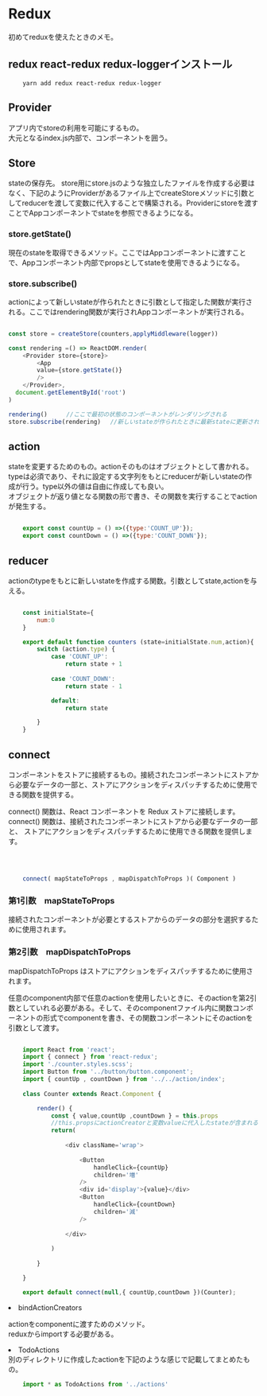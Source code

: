 # Redux

初めてreduxを使えたときのメモ。

## redux react-redux redux-loggerインストール

```
    yarn add redux react-redux redux-logger
```

## Provider
アプリ内でstoreの利用を可能にするもの。
<br>
大元となるindex.js内部で、コンポーネントを囲う。

## Store

stateの保存先。
store用にstore.jsのような独立したファイルを作成する必要はなく、下記のようにProviderがあるファイル上でcreateStoreメソッドに引数としてreducerを渡して変数に代入することで構築される。Providerにstoreを渡すことでAppコンポーネントでstateを参照できるようになる。

### store.getState()

現在のstateを取得できるメソッド。ここではAppコンポーネントに渡すことで、Appコンポーネント内部でpropsとしてstateを使用できるようになる。

### store.subscribe()
actionによって新しいstateが作られたときに引数として指定した関数が実行される。ここではrendering関数が実行されAppコンポーネントが実行される。

```JavaScript

const store = createStore(counters,applyMiddleware(logger))

const rendering =() => ReactDOM.render(
    <Provider store={store}>
        <App 
        value={store.getState()}
        />
    </Provider>,
  document.getElementById('root')
)

rendering()  　　//ここで最初の状態のコンポーネントがレンダリングされる
store.subscribe(rendering) 　//新しいstateが作られたときに最新stateに更新されてレンダリングされる


```

## action
stateを変更するためのもの。actionそのものはオブジェクトとして書かれる。typeは必須であり、それに設定する文字列をもとにreducerが新しいstateの作成が行う。type以外の値は自由に作成しても良い。<br>
オブジェクトが返り値となる関数の形で書き、その関数を実行することでactionが発生する。

```JavaScript

    export const countUp = () =>({type:'COUNT_UP'});
    export const countDown = () =>({type:'COUNT_DOWN'});

```

## reducer

actionのtypeをもとに新しいstateを作成する関数。引数としてstate,actionを与える。

```JavaScript

    const initialState={
        num:0
    }

    export default function counters (state=initialState.num,action){
        switch (action.type) {
            case 'COUNT_UP':
                return state + 1
    
            case 'COUNT_DOWN':
                return state - 1

            default:
                return state

        }
    } 

```

## connect

コンポーネントをストアに接続するもの。接続されたコンポーネントにストアから必要なデータの一部と、ストアにアクションをディスパッチするために使用できる関数を提供する。

connect() 関数は、React コンポーネントを Redux ストアに接続します。
connect() 関数は、接続されたコンポーネントにストアから必要なデータの一部と、
ストアにアクションをディスパッチするために使用できる関数を提供します。

<br>

```JavaScript

    connect( mapStateToProps , mapDispatchToProps )( Component )

```

### 第1引数　mapStateToProps
接続されたコンポーネントが必要とするストアからのデータの部分を選択するために使用されます。

### 第2引数　mapDispatchToProps
mapDispatchToProps はストアにアクションをディスパッチするために使用されます。




任意のcomponent内部で任意のactionを使用したいときに、そのactionを第2引数としていれる必要がある。そして、そのcomponentファイル内に関数コンポーネントの形式でcomponentを書き、その関数コンポーネントにそのactionを引数として渡す。

```JavaScript

    import React from 'react';
    import { connect } from 'react-redux';
    import './counter.styles.scss';
    import Button from '../button/button.component'; 
    import { countUp , countDown } from '../../action/index';
    
    class Counter extends React.Component {

        render() {
            const { value,countUp ,countDown } = this.props
            //this.propsにactionCreatorと変数valueに代入したstateが含まれる
            return(
                
                <div className='wrap'>  
        
                    <Button 
                        handleClick={countUp}
                        children='増'
                    />
                    <div id='display'>{value}</div>
                    <Button 
                        handleClick={countDown}
                        children='減'
                    />
                    
                </div>
        
            )
        
        }

    } 

    export default connect(null,{ countUp,countDown })(Counter);

```

<li>bindActionCreators</li>

actionをcomponentに渡すためのメソッド。<br>
reduxからimportする必要がある。

<li>TodoActions</li>
別のディレクトリに作成したactionを下記のような感じで記載してまとめたもの。

```JavaScript
    import * as TodoActions from '../actions'
```
